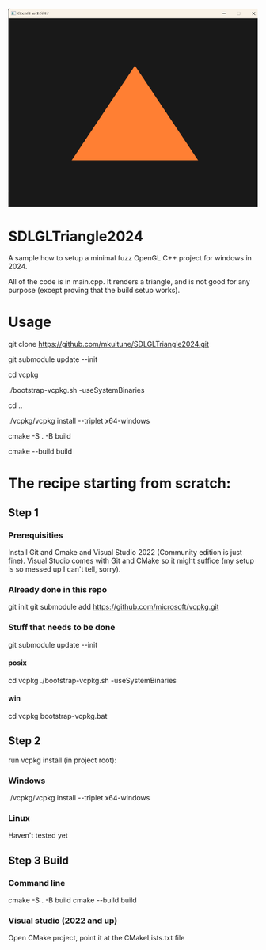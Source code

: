 ![alt text](doc/screenshot.png)
# SDLGLTriangle2024
A sample how to setup a minimal fuzz OpenGL C++ project for windows in 2024.

All of the code is in main.cpp. It renders a triangle, and is not good for any purpose (except proving that the build setup works). 

# Usage
git clone https://github.com/mkuitune/SDLGLTriangle2024.git

git submodule update --init

cd vcpkg

./bootstrap-vcpkg.sh -useSystemBinaries

cd ..

./vcpkg/vcpkg install --triplet x64-windows

cmake -S . -B build

cmake --build build


# The recipe starting from scratch:

## Step 1

### Prerequisities
Install Git and Cmake and Visual Studio 2022 (Community edition is just fine). Visual Studio comes with Git and CMake so it might suffice (my setup is so messed up I can't tell, sorry).

### Already done in this repo
git init
git submodule add https://github.com/microsoft/vcpkg.git

### Stuff that needs to be done

git submodule update --init

#### posix
cd vcpkg
./bootstrap-vcpkg.sh -useSystemBinaries

#### win
cd vcpkg
bootstrap-vcpkg.bat

## Step 2
run vcpkg install (in project root):
### Windows
./vcpkg/vcpkg install --triplet x64-windows

### Linux
Haven't tested yet

## Step 3 Build
### Command line
cmake -S . -B build
cmake --build build
### Visual studio (2022 and up)
Open CMake project, point it at the CMakeLists.txt file
